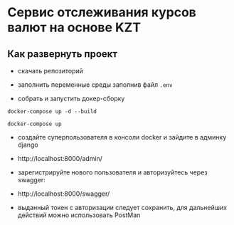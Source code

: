# Сервис отслеживания курсов валют на основе KZT

## Как развернуть проект
- скачать репозиторий

- заполнить переменные среды заполнив файл ```.env```

- собрать и запустить докер-сборку

```docker-compose up -d --build```

```docker-compose up```

- создайте суперпользователя в консоли docker и зайдите в админку django

- http://localhost:8000/admin/

- зарегистрируйте нового пользователя и авторизуйтесь через swagger:

- http://localhost:8000/swagger/

- выданный токен с авторизации следует сохранить, для дальнейших действий можно использовать PostMan 
